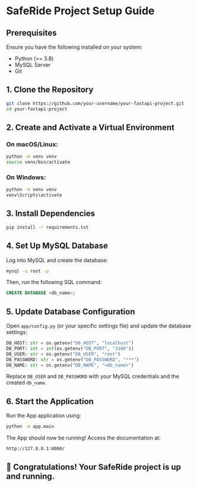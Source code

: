 # SafeRide Project Setup Guide

## Prerequisites

Ensure you have the following installed on your system:
- Python (>= 3.8)
- MySQL Server
- Git

## 1. Clone the Repository

```sh
git clone https://github.com/your-username/your-fastapi-project.git
cd your-fastapi-project
```

## 2. Create and Activate a Virtual Environment

### On macOS/Linux:
```sh
python -m venv venv
source venv/bin/activate
```

### On Windows:
```sh
python -m venv venv
venv\Scripts\activate
```

## 3. Install Dependencies

```sh
pip install -r requirements.txt
```

## 4. Set Up MySQL Database

Log into MySQL and create the database:
```sh
mysql -u root -p
```

Then, run the following SQL command:
```sql
CREATE DATABASE <db_name>;
```

## 5. Update Database Configuration

Open `app/config.py` (or your specific settings file) and update the database settings:

```python
DB_HOST: str = os.getenv("DB_HOST", "localhost")
DB_PORT: int = int(os.getenv("DB_PORT", "3306"))
DB_USER: str = os.getenv("DB_USER", "root")
DB_PASSWORD: str = os.getenv("DB_PASSWORD", "***")
DB_NAME: str = os.getenv("DB_NAME", "<db_name>")
```
Replace `DB_USER` and `DB_PASSWORD` with your MySQL credentials and the created `db_name`.

## 6. Start the Application

Run the App application using:
```sh
python -m app.main
```

The App should now be running! Access the documentation at:
```
http://127.0.0.1:8000/
```

## 🎉 Congratulations! Your SafeRide project is up and running.

